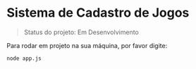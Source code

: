 <h1>Sistema de Cadastro de Jogos</h1>

> Status do projeto: Em Desenvolvimento

Para rodar em projeto na sua máquina, por favor digite:

```
node app.js
```
